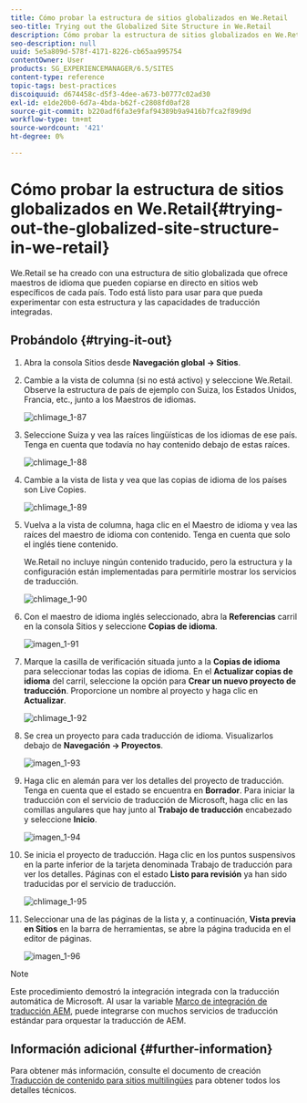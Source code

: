 ```yaml
---
title: Cómo probar la estructura de sitios globalizados en We.Retail
seo-title: Trying out the Globalized Site Structure in We.Retail
description: Cómo probar la estructura de sitios globalizados en We.Retail
seo-description: null
uuid: 5e5a809d-578f-4171-8226-cb65aa995754
contentOwner: User
products: SG_EXPERIENCEMANAGER/6.5/SITES
content-type: reference
topic-tags: best-practices
discoiquuid: d674458c-d5f3-4dee-a673-b0777c02ad30
exl-id: e1de20b0-6d7a-4bda-b62f-c2808fd0af28
source-git-commit: b220adf6fa3e9faf94389b9a9416b7fca2f89d9d
workflow-type: tm+mt
source-wordcount: '421'
ht-degree: 0%

---
```


# Cómo probar la estructura de sitios globalizados en We.Retail{#trying-out-the-globalized-site-structure-in-we-retail}

We.Retail se ha creado con una estructura de sitio globalizada que ofrece maestros de idioma que pueden copiarse en directo en sitios web específicos de cada país. Todo está listo para usar para que pueda experimentar con esta estructura y las capacidades de traducción integradas.

## Probándolo {#trying-it-out}

1. Abra la consola Sitios desde **Navegación global -> Sitios**.
1. Cambie a la vista de columna (si no está activo) y seleccione We.Retail. Observe la estructura de país de ejemplo con Suiza, los Estados Unidos, Francia, etc., junto a los Maestros de idiomas.

   ![chlimage_1-87](assets/chlimage_1-87a.png)

1. Seleccione Suiza y vea las raíces lingüísticas de los idiomas de ese país. Tenga en cuenta que todavía no hay contenido debajo de estas raíces.

   ![chlimage_1-88](assets/chlimage_1-88a.png)

1. Cambie a la vista de lista y vea que las copias de idioma de los países son Live Copies.

   ![chlimage_1-89](assets/chlimage_1-89a.png)

1. Vuelva a la vista de columna, haga clic en el Maestro de idioma y vea las raíces del maestro de idioma con contenido. Tenga en cuenta que solo el inglés tiene contenido.

   We.Retail no incluye ningún contenido traducido, pero la estructura y la configuración están implementadas para permitirle mostrar los servicios de traducción.

   ![chlimage_1-90](assets/chlimage_1-90a.png)

1. Con el maestro de idioma inglés seleccionado, abra la **Referencias** carril en la consola Sitios y seleccione **Copias de idioma**.

   ![imagen_1-91](assets/chlimage_1-91.png)

1. Marque la casilla de verificación situada junto a la **Copias de idioma** para seleccionar todas las copias de idioma. En el **Actualizar copias de idioma** del carril, seleccione la opción para **Crear un nuevo proyecto de traducción**. Proporcione un nombre al proyecto y haga clic en **Actualizar**.

   ![chlimage_1-92](assets/chlimage_1-92.png)

1. Se crea un proyecto para cada traducción de idioma. Visualizarlos debajo de **Navegación -> Proyectos**.

   ![imagen_1-93](assets/chlimage_1-93.png)

1. Haga clic en alemán para ver los detalles del proyecto de traducción. Tenga en cuenta que el estado se encuentra en **Borrador**. Para iniciar la traducción con el servicio de traducción de Microsoft, haga clic en las comillas angulares que hay junto al **Trabajo de traducción** encabezado y seleccione **Inicio**.

   ![imagen_1-94](assets/chlimage_1-94.png)

1. Se inicia el proyecto de traducción. Haga clic en los puntos suspensivos en la parte inferior de la tarjeta denominada Trabajo de traducción para ver los detalles. Páginas con el estado **Listo para revisión** ya han sido traducidas por el servicio de traducción.

   ![chlimage_1-95](assets/chlimage_1-95.png)

1. Seleccionar una de las páginas de la lista y, a continuación, **Vista previa en Sitios** en la barra de herramientas, se abre la página traducida en el editor de páginas.

   ![imagen_1-96](assets/chlimage_1-96.png)

>[!NOTE]
>
>Este procedimiento demostró la integración integrada con la traducción automática de Microsoft. Al usar la variable [Marco de integración de traducción AEM](/help/sites-administering/translation.md), puede integrarse con muchos servicios de traducción estándar para orquestar la traducción de AEM.

## Información adicional {#further-information}

Para obtener más información, consulte el documento de creación [Traducción de contenido para sitios multilingües](/help/sites-administering/translation.md) para obtener todos los detalles técnicos.
